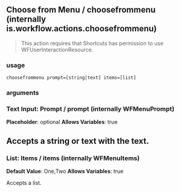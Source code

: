 
## Choose from Menu / choosefrommenu (internally is.workflow.actions.choosefrommenu)


> This action requires that Shortcuts has permission to use WFUserInteractionResource.

### usage
`choosefrommenu prompt=[string|text] items=[list]`

### arguments
### Text Input: Prompt / prompt (internally WFMenuPrompt)
**Placeholder**: optional
**Allows Variables**: true


Accepts a string 
or text
with the text.
---
### List: Items / items (internally WFMenuItems)
**Default Value**: One,Two
**Allows Variables**: true


Accepts a list.
